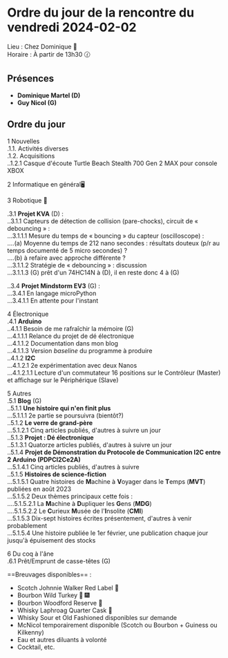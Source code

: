# Ordre du jour de la rencontre du vendredi 2024-02-02

Lieu :    Chez Dominique  🔭    
Horaire : À partir de 13h30 🕜  
## Présences
* **Dominique Martel (D)**  
* **Guy Nicol (G)**  

## Ordre du jour
1 Nouvelles  
.1.1.  Activités diverses  
.1.2.  Acquisitions  
..1.2.1 Casque d'écoute Turtle Beach Stealth 700 Gen 2 MAX pour console XBOX  


2 Informatique en général🖥  

3 Robotique 🤖  

.3.1 **Projet KVA** (D) :   
..3.1.1 Capteurs de détection de collision (pare-chocks), circuit de « debouncing » :  
...3.1.1.1 Mesure du temps de « bouncing » du capteur (oscilloscope) :  
....(a) Moyenne du temps de 212 nano secondes : résultats douteux (p/r au temps documenté de 5 micro secondes) ?  
....(b) à refaire avec approche différente ?   
...3.1.1.2 Stratégie de « debouncing » : discussion  
...3.1.1.3 (G) prêt d'un 74HC14N à (D), il en reste donc 4 à (G)  

..3.4 **Projet Mindstorm EV3** (G) :  
...3.4.1 En langage microPython  
...3.4.1.1 En attente pour l'instant  

4 Électronique  
.4.1 **Arduino**  
..4.1.1 Besoin de me rafraîchir la mémoire (G)  
...4.1.1.1 Relance du projet de dé électronique  
...4.1.1.2 Documentation dans mon blog  
...4.1.1.3 Version *baseline* du programme à produire  
..4.1.2 **I2C**  
...4.1.2.1 2e expérimentation avec deux Nanos  
...4.1.2.1.1 Lecture d'un commutateur 16 positions sur le Contrôleur (Master) et affichage sur le Périphérique (Slave)   

5 Autres  
.5.1 **Blog** (G)  
..5.1.1 **Une histoire qui n'en finit plus**  
...5.1.1.1 2e partie se poursuivra (bientôt?)  
..5.1.2 **Le verre de grand-père**  
...5.1.2.1 Cinq articles publiés, d'autres à suivre un jour  
..5.1.3 **Projet : Dé électronique**  
..5.1.3.1 Quatorze articles publiés, d'autres à suivre un jour  
..5.1.4 **Projet de Démonstration du Protocole de Communication I2C entre 2 Arduino (PDPCI2Ce2A)**  
...5.1.4.1 Cinq articles publiés, d'autres à suivre  
..5.1.5 **Histoires de science-fiction**  
...5.1.5.1 Quatre histoires de **M**achine à **V**oyager dans le **T**emps (**MVT**) publiées en août 2023  
...5.1.5.2 Deux thèmes principaux cette fois :  
....5.1.5.2.1 La **M**achine à **D**upliquer les **G**ens (**MDG**)  
....5.1.5.2.2 Le **C**urieux **M**usée de l'**I**nsolite (**CMI**)  
...5.1.5.3 Dix-sept histoires écrites présentement, d'autres à venir probablement  
...5.1.5.4 Une histoire publiée le 1er février, une publication chaque jour jusqu'à épuisement des stocks  

6 Du coq à l'âne  
.6.1 Prêt/Emprunt de casse-têtes (G)  

==Breuvages disponibles== :
  * Scotch Johnnie Walker Red Label 🥃
  * Bourbon Wild Turkey 🥃 🎆  
  * Bourbon Woodford Reserve 🥃  
  * Whisky Laphroag Quarter Cask 🥃  
  * Whisky Sour et Old Fashioned disponibles sur demande
  * McNicol temporairement disponible (Scotch ou Bourbon + Guiness ou Kilkenny)
  * Eau et autres diluants à volonté
  * Cocktail, etc.
